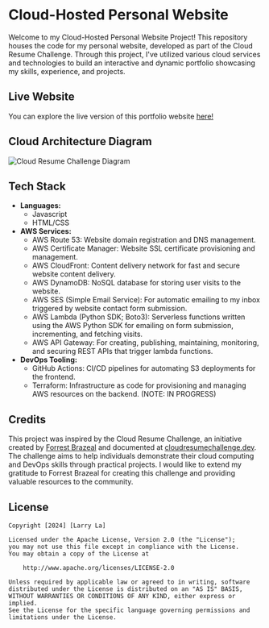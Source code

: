 # Cloud-Hosted Personal Website 
Welcome to my Cloud-Hosted Personal Website Project! This repository houses the code for my personal website, developed as part of the Cloud Resume Challenge. Through this project, I've utilized various cloud services and technologies to build an interactive and dynamic portfolio showcasing my skills, experience, and projects.

## Live Website
You can explore the live version of this portfolio website [here!](https://larryla.me/)

## Cloud Architecture Diagram
![Cloud Resume Challenge Diagram](https://github.com/larrylaa/Cloud-Hosted-Personal-Website/assets/137100338/0c8baa46-2464-49cd-a8b5-dc43278d4f12)

## Tech Stack
- **Languages:**
  - Javascript
  - HTML/CSS
- **AWS Services:**
  - AWS Route 53: Website domain registration and DNS management.
  - AWS Certificate Manager: Website SSL certificate provisioning and management.
  - AWS CloudFront: Content delivery network for fast and secure website content delivery.
  - AWS DynamoDB: NoSQL database for storing user visits to the website.
  - AWS SES (Simple Email Service): For automatic emailing to my inbox triggered by website contact form submission.
  - AWS Lambda (Python SDK; Boto3): Serverless functions written using the AWS Python SDK for emailing on form submission, incrementing, and fetching visits.
  - AWS API Gateway: For creating, publishing, maintaining, monitoring, and securing REST APIs that trigger lambda functions.
- **DevOps Tooling:**
  - GitHub Actions: CI/CD pipelines for automating S3 deployments for the frontend.
  - Terraform: Infrastructure as code for provisioning and managing AWS resources on the backend. (NOTE: IN PROGRESS)
    
## Credits
This project was inspired by the Cloud Resume Challenge, an initiative created by [Forrest Brazeal](https://forrestbrazeal.com/) and documented at [cloudresumechallenge.dev](https://cloudresumechallenge.dev/). The challenge aims to help individuals demonstrate their cloud computing and DevOps skills through practical projects. I would like to extend my gratitude to Forrest Brazeal for creating this challenge and providing valuable resources to the community.

## License
    Copyright [2024] [Larry La]

    Licensed under the Apache License, Version 2.0 (the "License");
    you may not use this file except in compliance with the License.
    You may obtain a copy of the License at

        http://www.apache.org/licenses/LICENSE-2.0

    Unless required by applicable law or agreed to in writing, software
    distributed under the License is distributed on an "AS IS" BASIS,
    WITHOUT WARRANTIES OR CONDITIONS OF ANY KIND, either express or implied.
    See the License for the specific language governing permissions and
    limitations under the License.



